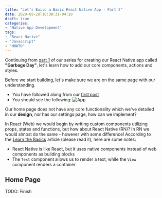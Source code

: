 ```yaml
---
title: "Let's Build a Basic React Native App - Part 2"
date: 2020-08-28T10:38:31-04:10
draft: true
categories:
- "Native App Development"
tags:
- "React Native"
- "Javascript"
- "HOWTO"
---
```


Continuing from [part 1](/posts/2020/08/28/lets-build-a-basic-react-native-app-part-1/) of our series for creating our React Native app called **"Garbage Day"**, let's learn how to add our core components, actions and styles.

<!--more-->
Before we start building, let's make sure we are on the same page with our understanding.

* You have followed along from our [first post](/posts/2020/08/28/lets-build-a-basic-react-native-app-part-1/)
* You should see the following: ![App](/img/2020/08/28/app1.png)

Our home page does not have any core functionality which we've detailed in our **design**, nor has our settings page, how can we implement?

In React (Web) we would begin by writing custom components utilizing props, states and functions, but how about React Native (RN)? In RN we would almost do the same - however with some difference! According to the [Learn the Basics](https://reactnative.dev/docs/tutorial#) article (please read it), here are some notes:

* React Native is like React, but it uses native components instead of web components as building blocks
* The ``Text`` component allows us to render a text, while the ``View`` component renders a container

## Home Page

TODO: Finish
